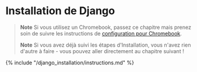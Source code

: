 # Installation de Django

> **Note** Si vous utilisez un Chromebook, passez ce chapitre mais prenez soin de suivre les instructions de [configuration pour Chromebook](../chromebook_setup/README.md).
> 
> **Note** Si vous avez déjà suivi les étapes d'Installation, vous n'avez rien d'autre à faire - vous pouvez aller directement au chapitre suivant !

{% include "/django_installation/instructions.md" %}